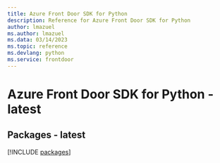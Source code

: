 ```yaml
---
title: Azure Front Door SDK for Python
description: Reference for Azure Front Door SDK for Python
author: lmazuel
ms.author: lmazuel
ms.data: 03/14/2023
ms.topic: reference
ms.devlang: python
ms.service: frontdoor
---
```

# Azure Front Door SDK for Python - latest
## Packages - latest
[!INCLUDE [packages](front-door-index.md)]